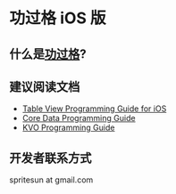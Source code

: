 #  功过格 iOS 版

## 什么是[功过格](http://baike.baidu.com/view/995178.htm)?

## 建议阅读文档
* [Table View Programming Guide for iOS](http://developer.apple.com/library/ios/#documentation/UserExperience/Conceptual/TableView_iPhone/AboutTableViewsiPhone/AboutTableViewsiPhone.html)
* [Core Data Programming Guide](http://developer.apple.com/library/mac/#documentation/cocoa/conceptual/coredata/cdprogrammingguide.html)
* [KVO Programming Guide](https://developer.apple.com/library/mac/#documentation/cocoa/Conceptual/KeyValueObserving/KeyValueObserving.html)

## 开发者联系方式
spritesun at gmail.com
